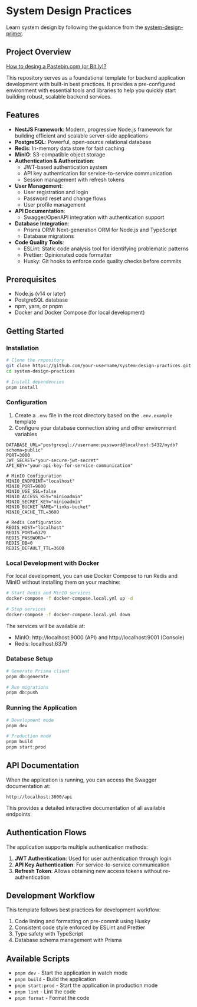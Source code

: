 # System Design Practices

Learn system design by following the guidance from the [system-design-primer](https://github.com/donnemartin/system-design-primer).

## Project Overview

[How to desing a Pastebin.com (or Bit.ly)?](https://github.com/donnemartin/system-design-primer/blob/master/solutions/system_design/pastebin/README.md)

This repository serves as a foundational template for backend application development with built-in best practices. It provides a pre-configured environment with essential tools and libraries to help you quickly start building robust, scalable backend services.

## Features

- **NestJS Framework**: Modern, progressive Node.js framework for building efficient and scalable server-side applications
- **PostgreSQL**: Powerful, open-source relational database
- **Redis**: In-memory data store for fast caching
- **MinIO**: S3-compatible object storage
- **Authentication & Authorization**:
  - JWT-based authentication system
  - API key authentication for service-to-service communication
  - Session management with refresh tokens
- **User Management**:
  - User registration and login
  - Password reset and change flows
  - User profile management
- **API Documentation**:
  - Swagger/OpenAPI integration with authentication support
- **Database Integration**:
  - Prisma ORM: Next-generation ORM for Node.js and TypeScript
  - Database migrations
- **Code Quality Tools**:
  - ESLint: Static code analysis tool for identifying problematic patterns
  - Prettier: Opinionated code formatter
  - Husky: Git hooks to enforce code quality checks before commits

## Prerequisites

- Node.js (v14 or later)
- PostgreSQL database
- npm, yarn, or pnpm
- Docker and Docker Compose (for local development)

## Getting Started

### Installation

```bash
# Clone the repository
git clone https://github.com/your-username/system-design-practices.git
cd system-design-practices

# Install dependencies
pnpm install
```

### Configuration

1. Create a `.env` file in the root directory based on the `.env.example` template
2. Configure your database connection string and other environment variables

```
DATABASE_URL="postgresql://username:password@localhost:5432/mydb?schema=public"
PORT=3000
JWT_SECRET="your-secure-jwt-secret"
API_KEY="your-api-key-for-service-communication"

# MinIO Configuration
MINIO_ENDPOINT="localhost"
MINIO_PORT=9000
MINIO_USE_SSL=false
MINIO_ACCESS_KEY="minioadmin"
MINIO_SECRET_KEY="minioadmin"
MINIO_BUCKET_NAME="links-bucket"
MINIO_CACHE_TTL=3600

# Redis Configuration
REDIS_HOST="localhost"
REDIS_PORT=6379
REDIS_PASSWORD=""
REDIS_DB=0
REDIS_DEFAULT_TTL=3600
```

### Local Development with Docker

For local development, you can use Docker Compose to run Redis and MinIO without installing them on your machine:

```bash
# Start Redis and MinIO services
docker-compose -f docker-compose.local.yml up -d

# Stop services
docker-compose -f docker-compose.local.yml down
```

The services will be available at:

- MinIO: http://localhost:9000 (API) and http://localhost:9001 (Console)
- Redis: localhost:6379

### Database Setup

```bash
# Generate Prisma client
pnpm db:generate

# Run migrations
pnpm db:push
```

### Running the Application

```bash
# Development mode
pnpm dev

# Production mode
pnpm build
pnpm start:prod
```

## API Documentation

When the application is running, you can access the Swagger documentation at:

```
http://localhost:3000/api
```

This provides a detailed interactive documentation of all available endpoints.

## Authentication Flows

The application supports multiple authentication methods:

1. **JWT Authentication**: Used for user authentication through login
2. **API Key Authentication**: For service-to-service communication
3. **Refresh Token**: Allows obtaining new access tokens without re-authentication

## Development Workflow

This template follows best practices for development workflow:

1. Code linting and formatting on pre-commit using Husky
2. Consistent code style enforced by ESLint and Prettier
3. Type safety with TypeScript
4. Database schema management with Prisma

## Available Scripts

- `pnpm dev` - Start the application in watch mode
- `pnpm build` - Build the application
- `pnpm start:prod` - Start the application in production mode
- `pnpm lint` - Lint the code
- `pnpm format` - Format the code
